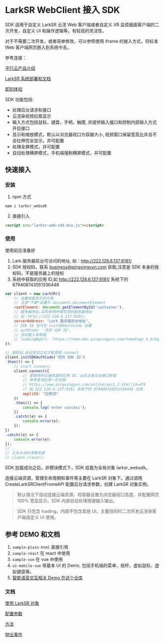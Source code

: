 # LarkSR WebClient 接入 SDK

SDK 适用于自定义 LarkSR 云渲 Web 客户端或者自定义 VR 监控画面客户端的二次开发，自定义 UI 和操作逻辑等。有较高的灵活性。

对于不需要二次开发，或者简单修改，可以参照使用 iframe 的接入方式，将标准 Web 客户端网页嵌入到系统中去。

参考连接：

[平行云产品介绍](https://www.pingxingyun.com/index.html)

[LarkSR 系统部署和文档](https://www.pingxingyun.com/devCenter.html)

[即刻体验](https://www.pingxingyun.com/experience/experience.html)

SDK 功能包括:

* 处理后台请求和接口
* 云渲染视频拉取显示
* 输入方式包括鼠标，键盘，手柄，触摸, 并提供输入接口和控制内部输入方式开启接口
* 显示和缩放模式，默认以浏览器视口为容器大小, 视频窗口保留宽高比并且不会拉伸完全显示。并可配置
* 处理全屏模式，并可配置
* 自动处理横屏模式，手机端强制横屏模式，并可配置

## 快速接入

### 安装

1. npm 方式

```cmd
npm i larksr_websdk
```

2. 直接引入

```html
<script src="larksr-web-sdk.min.js"></script>
```

### 使用

使用前应准备好

1. Lark 服务器前台可访问的地址, 如：http://222.128.6.137:8181/
2. SDK 授权码，联系 business@pingxingyun.com 获取,注意是 SDK 本身的授权码，不是服务器上的授权
3. 系统中获取的应用 ID,如 http://222.128.6.137:8181/ 系统下的 879408743551336448

```javascript
var client = new LarkSR({ 
    // 设置挂载显示的元素
    // 注意*不要*设置为 document.documentElement
    rootElement: document.getElementById('container'),
    // 服务器地址,实际使用中填写您的服务器地址
    // 如：http://222.128.6.137:8181/
    serverAddress: "Lark 服务器前台地址",
    // SDK ID 也可在 initSDKAuthCode 设置
    // authCode: '您的 SDK ID',
    // 测试载入背景图
    // loadingBgUrl: 'https://home-obs.pingxingyun.com/homePage_4_0/bg.jpg',
});

// 授权码,验证成功之后才能调用 connect
client.initSDKAuthCode('您的 SDK ID')
.then(() => {
    // start connect;
    client.connect({
        // 要使用的云端资源的应用 ID，从后云雀后台接口获取
        // 参考查询应用一栏文档
        // https://www.pingxingyun.com/online/api3_2.html?id=476
        // 如 222.128.6.137:8181 系统下的 879408743551336448 应用
        appliId: "应用ID"
    })
    .then(() => {
        console.log('enter success');
    })
    .catch((e) => {
        console.error(e);
    }); 
})
.catch((e) => {
    console.error(e);
});
// ...
// 主动关闭并清理资源
// client.close();
```

SDK 加载成功之后，非模块模式下，SDK 挂载为全局对象 larksr_websdk。

连接云端资源，管理生命周期和事件等主要在 LarkSR 对象下。通过调用 CreateLarkSRClientFromeAPI 配置后台请求参数，创建 LarkSR 对象实例。

> 默认情况下自动连接云端资源，将容器设置为浏览器视口高度，并配置网页 100% 宽高显示。SDK 内部自动处理按键输入输出。

> SDK 只包含 loading，内部不包含其他 UI。主要目的时二次开发云渲染客户端自定义 UI 使用。

## 参考 DEMO 和文档

1. `sample-plain-html` 直接引用
2. `sample-react` 在 react 中使用
3. `sample-vue` 在 vue 中使用
4. `ui-mobile-vue` 带基本 UI 的 Demo, 包括手机端的菜单，摇杆，虚拟鼠标，虚拟键盘等。
5. [智能语音交互相关 Demo 在这个仓库](https://github.com/pingxingyun/vh-webclient)


### 文档

[使用 LarkSR 对象](./sample-plain-html/dist/doc/index.md)

[配置参数](./sample-plain-html/dist/doc/config.md)

[方法](./sample-plain-html/dist/doc/functions.md)

[抛出事件](./sample-plain-html/dist/doc/events.md)